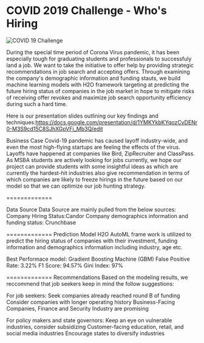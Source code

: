 # COVID 2019 Challenge - Who's Hiring
![COVID 19 Challenge](https://user-images.githubusercontent.com/57570355/79680068-767f9c80-81c0-11ea-873a-0db9a7681046.jpg)


During the special time period of Corona Virus pandemic, it has been especially tough for graduating students and professionals to successfuly land a job. We want to take the initiative to offer help by providing strategic recommendations in job search and accepting offers. Through examining the company's demographic information and funding stauts, we build machine learning models with H2O framework targeting at predicting the future hiring status of companies in the job market in hope to mitigate risks of receiving offer revokes and maximize job search opportunity efficiency during such a hard time.

Here is our presentation slides outlining our key findings and techniques:https://docs.google.com/presentation/d/1YMKYkbKYqozCvDENr0-M3S9cd15C8SJhXGpVFj_Mb3Q/edit

Business Case
Covid-19 pandemic has caused layoff industry-wide, and even the most high-flying startups are feeling the effects of the virus. Layoffs have happened at companies like Bird, ZipRecruiter and ClassPass. As MSBA students are actively looking for jobs currently, we hope our project can provide students with some insightful ideas as which are currently the hardest-hit industries also give recommendation in terms of which companies are likely to freeze hirings in the future based on our model so that we can optimize our job hunting strategy.

=============

Data Source
Data Source are mainly pulled from the below sources:
Company Hiring Status:Candor
Company demographics information and funding status: Crunchbase

=============
Prediction Model
H2O AutoML frame work is utilized to predict the hiring status of companies with their investment, funding information and demographics information including industry, age etc.

Best Performace model: Gradient Boosting Machine (GBM)
False Positive Rate: 3.22%
F1 Score: 94.57%
Gini Index: 97%

=============
Recommendations
Based on the modeling results, we reccommend that job seekers keep in mind the follow suggestions: 

For job seekers:
Seek companies already reached round B of funding
Consider companies with longer operating history
Business-Facing Companies, Finance and Security Industry are promising

For policy makers and state governors:
Keep an eye on vulnerable industries, consider subsidizing Customer-facing education, retail, and social media industries
Encourage states to diversify industries

